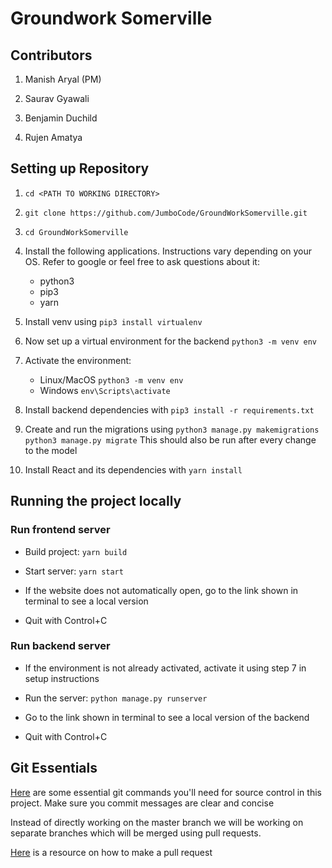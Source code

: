 # Groundwork Somerville

## Contributors
1. Manish Aryal (PM)

2. Saurav Gyawali

3. Benjamin Duchild

4. Rujen Amatya



## Setting up Repository

1.  `cd <PATH TO WORKING DIRECTORY>`

2.  `git clone https://github.com/JumboCode/GroundWorkSomerville.git`

3.  `cd GroundWorkSomerville`

4. Install the following applications. Instructions vary depending on your OS. Refer to google or feel free to ask questions about it:
	* python3
	* pip3
	* yarn

5. Install venv using `pip3 install virtualenv`

6. Now set up a virtual environment for the backend `python3 -m venv env`

7. Activate the environment:
	* Linux/MacOS `python3 -m venv env`
	* Windows `env\Scripts\activate`

8. Install backend dependencies with `pip3 install -r requirements.txt`

9. Create and run the migrations using 
	`python3 manage.py makemigrations`
	`python3 manage.py migrate` 
	This should also be run after every change to the model

11. Install React and its dependencies with `yarn install`

  
## Running the project locally

### Run frontend server

- Build project: `yarn build`

- Start server: `yarn start`

- If the website does not automatically open, go to the link shown in terminal to see a local version

- Quit with Control+C

### Run backend server

- If the environment is not already activated, activate it using step 7 in setup instructions

- Run the server: `python manage.py runserver`

- Go to the link shown in terminal to see a local version of the backend
 - Quit with Control+C

## Git Essentials
[Here](https://education.github.com/git-cheat-sheet-education.pdf) are some essential git commands you'll need for source control in this project. Make sure you commit messages are clear and concise

Instead of directly working on the master branch we will be working on separate branches which will be merged using pull requests. 

[Here](https://help.github.com/articles/creating-a-pull-request/)  is a resource on how to make a pull request
